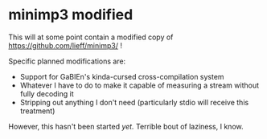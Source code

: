 # minimp3 modified

This will at some point contain a modified copy of https://github.com/lieff/minimp3/ !

Specific planned modifications are:

* Support for GaBIEn's kinda-cursed cross-compilation system
* Whatever I have to do to make it capable of measuring a stream without fully decoding it
* Stripping out anything I don't need (particularly stdio will receive this treatment)

However, this hasn't been started *yet.* Terrible bout of laziness, I know.

